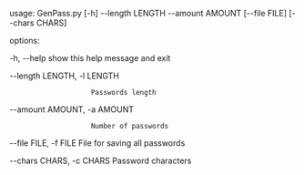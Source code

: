 usage: GenPass.py [-h] --length LENGTH --amount AMOUNT [--file FILE] [--chars CHARS]

options:

  -h, --help            show this help message and exit
  
  --length LENGTH, -l LENGTH
  
                        Passwords length
                        
  --amount AMOUNT, -a AMOUNT
  
                        Number of passwords
                        
  --file FILE, -f FILE  File for saving all passwords
  
  --chars CHARS, -c CHARS
                        Password characters
